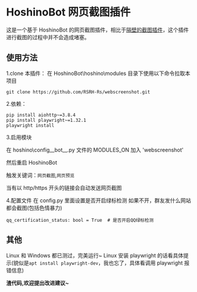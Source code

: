 # HoshinoBot 网页截图插件

这是一个基于 HoshinoBot 的网页截图插件，相比于[隔壁的截图插件](https://github.com/kcn3388/pagecut)，这个插件进行截图的过程中并不会造成堵塞。

## 使用方法

1.clone 本插件：
在 HoshinoBot\hoshino\modules 目录下使用以下命令拉取本项目

```
git clone https://github.com/RSRH-Rs/webscreenshot.git
```

2.依赖：

```
pip install aiohttp~=3.8.4
pip install playwright~=1.32.1
playwright install
```

3.启用模块

在 hoshino\config\_\_bot\_\_.py 文件的 MODULES_ON 加入 'webscreenshot'

然后重启 HoshinoBot

触发关键词：`网页截图`,`网页预览`

当有以 http/https 开头的链接会自动发送网页截图

4.配置文件
在 config.py 里面设置是否开启绿标检测
如果不开，群友发什么网站都会截图(包括色情暴力)

```
qq_certification_status: bool = True  # 是否开启QQ绿标检测
```

## 其他

Linux 和 Windows 都已测过，完美运行~
Linux 安装 playwright 的话看具体提示(貌似是`apt install playwright-dev`，我也忘了，具体看调用 playwright 报错信息)

**渣代码,欢迎提出改进建议~**
